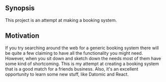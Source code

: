 ## Synopsis

This project is an attempt at making a booking system.

## Motivation

If you try searching around the web for a generic booking system there will be quite a few claiming to have all the functionality you might need. However, when you sit down and sketch down the needs most of them have some kind of shortcoming. This is my attempt at creating a booking system that is a good match for a friends business. Also, it's an excellent opportunity to learn some new stuff, like Datomic and React.
